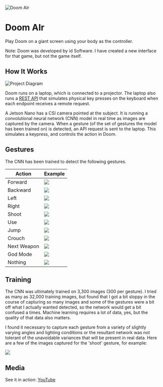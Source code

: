 ![Doom AIr](https://raw.githubusercontent.com/nickbild/doom_air/master/img/logo.jpg)

# Doom AIr

Play Doom on a giant screen using your body as the controller.

Note: Doom was developed by id Software. I have created a new interface for that game, but not the game itself.

## How It Works

![Project Diagram](https://raw.githubusercontent.com/nickbild/doom_air/master/img/doom_air.jpg)

Doom runs on a laptop, which is connected to a projector.  The laptop also runs a [REST API](https://github.com/nickbild/doom_air/blob/master/api.py) that simulates physical key presses on the keyboard when each endpoint receives a remote request.

A Jetson Nano has a CSI camera pointed at the subject.  It is running a convolutional neural network (CNN) model in real time as images are captured by the camera.  When a gesture (of the set of gestures the model has been trained on) is detected, an API request is sent to the laptop.  This simulates a keypress, and controls the action in Doom.

## Gestures

The CNN has been trained to detect the following gestures.

| Action | Example |
| ----   | ----- |
| Forward | ![](https://raw.githubusercontent.com/nickbild/doom_air/master/data/train/forward/gesture_forward_train_20_1.jpg) |
| Backward | ![](https://raw.githubusercontent.com/nickbild/doom_air/master/data/train/backward/gesture_backward_train_20_1.jpg) |
| Left | ![](https://raw.githubusercontent.com/nickbild/doom_air/master/data/train/left/gesture_left_train_24_2.jpg) |
| Right | ![](https://raw.githubusercontent.com/nickbild/doom_air/master/data/train/right/gesture_right_train_22_2.jpg) |
| Shoot | ![](https://raw.githubusercontent.com/nickbild/doom_air/master/data/train/shoot/gesture_shoot_train_21_3.jpg) |
| Use | ![](https://raw.githubusercontent.com/nickbild/doom_air/master/data/train/use/gesture_use_train_20_5.jpg) |
| Jump | ![](https://raw.githubusercontent.com/nickbild/doom_air/master/data/train/jump/gesture_jump_train_20_1.jpg) |
| Crouch | ![](https://raw.githubusercontent.com/nickbild/doom_air/master/data/train/crouch/gesture_crouch_train_21_3.jpg) |
| Next Weapon | ![](https://raw.githubusercontent.com/nickbild/doom_air/master/data/train/next_weapon/gesture_next_train_20_5.jpg) |
| God Mode | ![](https://raw.githubusercontent.com/nickbild/doom_air/master/data/train/god_mode/gesture_god_train_20_1.jpg) |
| Nothing | ![](https://raw.githubusercontent.com/nickbild/doom_air/master/data/train/nothing/gesture_nothing_train_20_2.jpg) |

## Training

The CNN was ultimately trained on 3,300 images (300 per gesture).  I tried as many as 32,000 training images, but found that I got a bit sloppy in the course of capturing so many images and some of the gestures were a bit off what I actually wanted detected, so the network would get a bit confused a times.  Machine learning requires a lot of data, yes, but the quality of that data also matters.

I found it necessary to capture each gesture from a variety of slightly varying angles and lighting conditions or the resultant network was not tolerant of the unavoidable variances that will be present in real data.  Here are a few of the images captured for the 'shoot' gesture, for example:

![](https://raw.githubusercontent.com/nickbild/doom_air/master/img/train_data_example.gif)

## Media

See it in action:
[YouTube](https://www.youtube.com/watch?v=b2sixeEpBuU)
